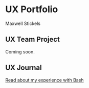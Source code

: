 # UX Portfolio

Maxwell Stickels

## UX Team Project

Coming soon.

## UX Journal

[Read about my experience with Bash](j01/)
